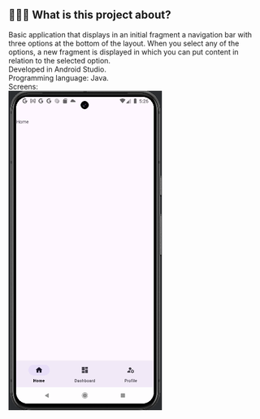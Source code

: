 ## 🙋🏻‍♂️ What is this project about?
Basic application that displays in an initial fragment a navigation bar with three options at the bottom of the layout. When you select any of the options, a new fragment is displayed in which you can put content in relation to the selected option.  
Developed in Android Studio.  
Programming language: Java.  
Screens:  
![Home Option](home.PNG)



